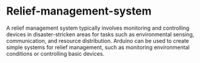 # Relief-management-system
A relief management system typically involves monitoring and controlling devices in disaster-stricken areas for tasks such as environmental sensing, communication, and resource distribution. Arduino can be used to create simple systems for relief management, such as monitoring environmental conditions or controlling basic devices.
